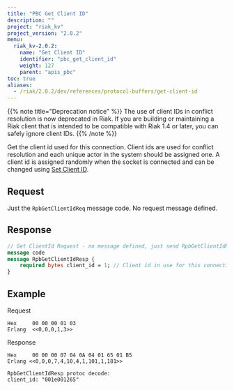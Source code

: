 ```yaml
---
title: "PBC Get Client ID"
description: ""
project: "riak_kv"
project_version: "2.0.2"
menu:
  riak_kv-2.0.2:
    name: "Get Client ID"
    identifier: "pbc_get_client_id"
    weight: 127
    parent: "apis_pbc"
toc: true
aliases:
  - /riak/2.0.2/dev/references/protocol-buffers/get-client-id
---
```


{{% note title="Deprecation notice" %}}
The use of client IDs in conflict resolution is now deprecated in Riak. If you
are building or maintaining a Riak client that is intended to be compatible
with Riak 1.4 or later, you can safely ignore client IDs.
{{% /note %}}

Get the client id used for this connection. Client ids are used for
conflict resolution and each unique actor in the system should be
assigned one.  A client id is assigned randomly when the socket is
connected and can be changed using [Set Client ID](/riak/kv/2.0.2/developing/api/protocol-buffers/set-client-id).

## Request

Just the `RpbGetClientIdReq` message code. No request message defined.

## Response

```protobuf
// Get ClientId Request - no message defined, just send RpbGetClientIdReq
message code
message RpbGetClientIdResp {
    required bytes client_id = 1; // Client id in use for this connection
}
```

## Example

Request

```
Hex     00 00 00 01 03
Erlang  <<0,0,0,1,3>>
```


Response

```
Hex     00 00 00 07 04 0A 04 01 65 01 B5
Erlang <<0,0,0,7,4,10,4,1,101,1,181>>

RpbGetClientIdResp protoc decode:
client_id: "001e001265"
```

